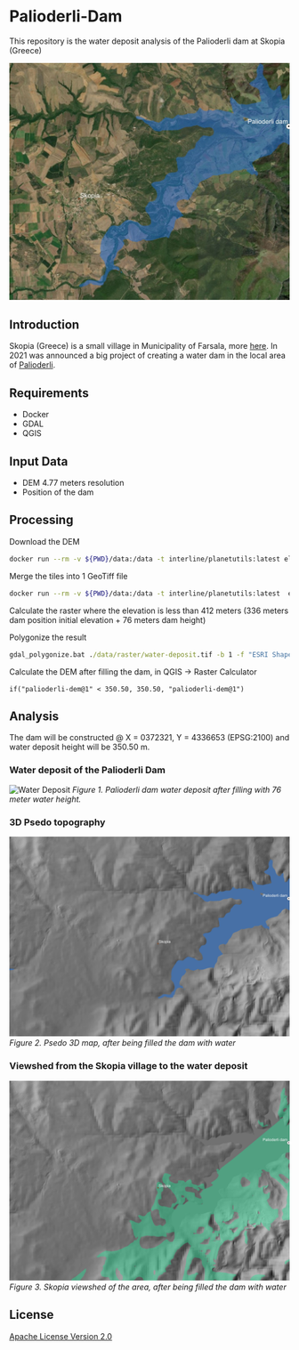 # Palioderli-Dam
This repository is the water deposit analysis of the Palioderli dam at Skopia (Greece)

![Palioderli dam](./images/cover.proposal.jpg)

## Introduction

Skopia (Greece) is a small village in Municipality of Farsala, more [here](https://el.wikipedia.org/wiki/%CE%A3%CE%BA%CE%BF%CF%80%CE%B9%CE%AC_%CE%A6%CE%B1%CF%81%CF%83%CE%AC%CE%BB%CF%89%CE%BD).
In 2021 was announced a big project of creating a water dam in the local area of [Palioderli](./data/report/analytiko_enimerotiko_fragmatos_skopias_9_2009.pdf).

## Requirements

- Docker
- GDAL
- QGIS

## Input Data

- DEM 4.77 meters resolution
- Position of the dam

## Processing

Download the DEM

```bash
docker run --rm -v ${PWD}/data:/data -t interline/planetutils:latest elevation_tile_download --outpath=data/elevation --bbox=22.37298,39.10379,22.52401,39.21161 --zoom=14

```

Merge the tiles into 1 GeoTiff file

```bash
docker run --rm -v ${PWD}/data:/data -t interline/planetutils:latest  elevation_tile_merge palioderli-dem.tif data/
```

Calculate the raster where the elevation is less than 412 meters (336 meters dam position initial elevation + 76 meters dam height)

Polygonize the result

```cmd
gdal_polygonize.bat ./data/raster/water-deposit.tif -b 1 -f "ESRI Shapefile" ./data/vector/water-deposit.shp water-deposit DN
```

Calculate the DEM after filling the dam, in QGIS -> Raster Calculator

```text
if("palioderli-dem@1" < 350.50, 350.50, "palioderli-dem@1")
```

## Analysis

The dam will be constructed @ Χ = 0372321, Y = 4336653 (EPSG:2100) and water deposit height will be 350.50 m.

### Water deposit of the Palioderli Dam

![Water Deposit](./images/water-deposit.proposal.jpeg)
*Figure 1. Palioderli dam water deposit after filling with 76 meter water height.*

### 3D Psedo topography

![Psedo 3D Map](./images/psedo-3d.proposal.jpeg)
*Figure 2. Psedo 3D map, after being filled the dam with water*

### Viewshed from the Skopia village to the water deposit

![Viewshed](./images/viewshed.proposal.jpeg)
*Figure 3. Skopia viewshed of the area, after being filled the dam with water*

## License

[Apache License Version 2.0](./LICENSE)
